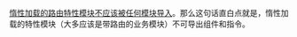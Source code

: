 [惰性加载的路由特性模块不应该被任何模块导入](https://angular.cn/guide/module-types)。那么这句话直白点就是，惰性加载的特性模块（大多应该是带路由的业务模块）不可导出组件和指令。